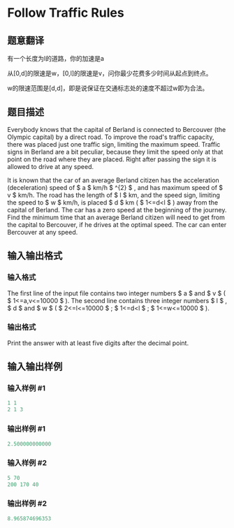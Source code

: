 # Follow Traffic Rules

## 题意翻译

有一个长度为l的道路，你的加速是a

从[0,d]的限速是w，[0,l]的限速是v，问你最少花费多少时间从起点到终点。

w的限速范围是[d,d]，即是说保证在交通标志处的速度不超过w即为合法。

## 题目描述

Everybody knows that the capital of Berland is connected to Bercouver (the Olympic capital) by a direct road. To improve the road's traffic capacity, there was placed just one traffic sign, limiting the maximum speed. Traffic signs in Berland are a bit peculiar, because they limit the speed only at that point on the road where they are placed. Right after passing the sign it is allowed to drive at any speed.

It is known that the car of an average Berland citizen has the acceleration (deceleration) speed of $ a $ km/h $ ^{2} $ , and has maximum speed of $ v $ km/h. The road has the length of $ l $ km, and the speed sign, limiting the speed to $ w $ km/h, is placed $ d $ km ( $ 1<=d<l $ ) away from the capital of Berland. The car has a zero speed at the beginning of the journey. Find the minimum time that an average Berland citizen will need to get from the capital to Bercouver, if he drives at the optimal speed. The car can enter Bercouver at any speed. 

## 输入输出格式

### 输入格式

The first line of the input file contains two integer numbers $ a $ and $ v $ ( $ 1<=a,v<=10000 $ ). The second line contains three integer numbers $ l $ , $ d $ and $ w $ ( $ 2<=l<=10000 $ ; $ 1<=d<l $ ; $ 1<=w<=10000 $ ).

### 输出格式

Print the answer with at least five digits after the decimal point.

## 输入输出样例

### 输入样例 #1

```cpp
1 1
2 1 3

```
### 输出样例 #1

```cpp
2.500000000000

```
### 输入样例 #2

```cpp
5 70
200 170 40

```
### 输出样例 #2

```cpp
8.965874696353

```

